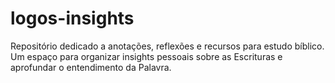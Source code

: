 # logos-insights
Repositório dedicado a anotações, reflexões e recursos para estudo bíblico. Um espaço para organizar insights pessoais sobre as Escrituras e aprofundar o entendimento da Palavra.
